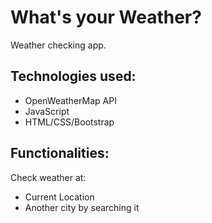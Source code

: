 # What's your Weather?
Weather checking app.

## Technologies used:
- OpenWeatherMap API
- JavaScript
- HTML/CSS/Bootstrap

## Functionalities:
Check weather at:
- Current Location
- Another city by searching it